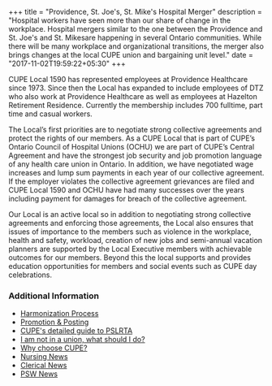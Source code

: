 +++
title = "Providence, St. Joe's, St. Mike's Hospital Merger"
description = "Hospital workers have seen more than our share of change in the workplace. Hospital mergers similar to the one between the Providence and St. Joe's and St. Mikesare happening in several Ontario communities. While there will be many workplace and organizational transitions, the merger also brings changes at the local CUPE union and bargaining unit level."
date = "2017-11-02T19:59:22+05:30"
+++

CUPE Local 1590 has represented employees at Providence Healthcare since 1973. Since then the Local has expanded to include employees of DTZ who also work at Providence Healthcare as well as employees at Hazelton Retirement Residence. Currently the membership includes 700 fulltime, part time and casual workers.

The Local’s first priorities are to negotiate strong collective agreements and protect the rights of our members. As a CUPE Local that is part of CUPE’s Ontario Council of Hospital Unions (OCHU) we are part of CUPE’s Central Agreement and have the strongest job security and job promotion language of any health care union in Ontario. In addition, we have negotiated wage increases and lump sum payments in each year of our collective agreement. If the employer violates the collective agreement grievances are filed and CUPE Local 1590 and OCHU have had many successes over the years including payment for damages for breach of the collective agreement.

Our Local is an active local so in addition to negotiating strong collective agreements and enforcing those agreements, the Local also ensures that issues of importance to the members such as violence in the workplace, health and safety, workload, creation of new jobs and semi-annual vacation planners are supported by the Local Executive members with achievable outcomes for our members. Beyond this the local supports and provides education opportunities for members and social events such as CUPE day celebrations.



### Additional Information

- [Harmonization Process](/mergers/articles/harmonization/)
- [Promotion & Posting](/mergers/articles/post-promotion/)
- [CUPE's detailed guide to PSLRTA](/portfolio/work2/)
- [I am not in a union, what should I do?](/portfolio/work12)
- [Why choose CUPE?](/about/)
- [Nursing News](/nursing/june19)
- [Clerical News](/clerical/clerical-july/)
- [PSW News](/psw/psw-july/)
